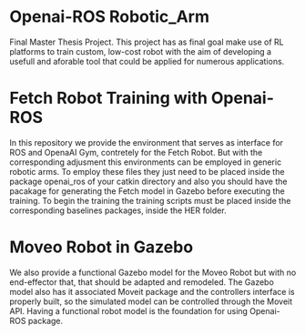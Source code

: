 # Openai-ROS Robotic_Arm
Final Master Thesis Project. 
This project has as final goal make use of RL platforms to train custom, low-cost robot with the aim of developing a usefull and aforable tool that could be applied for numerous applications.

# Fetch Robot Training with Openai-ROS
In this repository we provide the environment that serves as interface for ROS and OpenaAI Gym, contretely for the Fetch Robot. But with the corresponding adjusment this environments can be employed in generic robotic arms. To employ these files they just need to be placed inside the package openai_ros of your catkin directory and also you should have the pacakage for generating the Fetch model in Gazebo before executing the training. To begin the training the training scripts must be placed inside the corresponding baselines packages, inside the HER folder. 

# Moveo Robot in Gazebo
We also provide a functional Gazebo model for the Moveo Robot but with no end-effector that, that should be adapted and remodeled. The Gazebo model also has it associated Moveit package and the controllers interface is properly built, so the simulated model can be controlled through the Moveit API. Having a functional robot model is the foundation for using Openai-ROS package.
